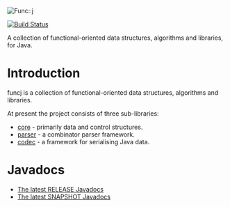 ![Func::j](https://github.com/typemeta/funcj/blob/master/resources/funcj.png)

[![Build Status](https://travis-ci.org/typemeta/funcj.svg?branch=master)](https://travis-ci.org/typemeta/funcj)

A collection of functional-oriented data structures, algorithms and libraries, for Java.

# Introduction

funcj is a collection of functional-oriented data structures, algorithms and libraries.

At present the project consists of three sub-libraries:

* [core](https://github.com/typemeta/funcj/tree/master/core) - primarily data and control structures.
* [parser](https://github.com/typemeta/funcj/tree/master/parser) - a combinator parser framework.
* [codec](https://github.com/typemeta/funcj/tree/master/codec) - a framework for serialising Java data.

# Javadocs

* [The latest RELEASE Javadocs](https://typemeta.github.io/funcj/0.6.2/apidocs)
* [The latest SNAPSHOT Javadocs](https://typemeta.github.io/funcj/snapshot/apidocs)
